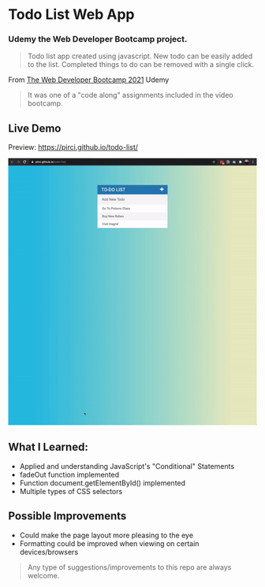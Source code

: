 # Todo List Web App

### Udemy the Web Developer Bootcamp project.

> Todo list app created using javascript. New todo can be easily added to the list. Completed things to do can be removed with a single click. 


From [The Web Developer Bootcamp 2021](https://www.udemy.com/course/the-web-developer-bootcamp/learn/lecture/22587506?start=15#overview) Udemy


> It was one of a "code along" assignments included in the video bootcamp.
 


## Live Demo

Preview:  https://pirci.github.io/todo-list/


![todo-list](demo.gif)


## What I Learned:

- Applied and understanding JavaScript's "Conditional" Statements
- fadeOut function implemented
- Function document.getElementById() implemented
- Multiple types of CSS selectors



## Possible Improvements

- Could make the page layout more pleasing to the eye
- Formatting could be improved when viewing on certain devices/browsers

> Any type of suggestions/improvements to this repo are always welcome.
